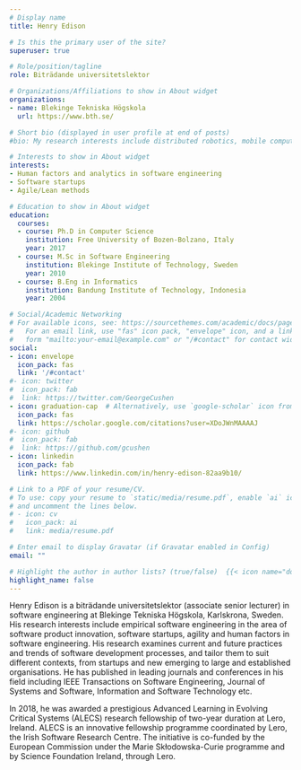 ```yaml
---
# Display name
title: Henry Edison

# Is this the primary user of the site?
superuser: true

# Role/position/tagline
role: Biträdande universitetslektor

# Organizations/Affiliations to show in About widget
organizations:
- name: Blekinge Tekniska Högskola
  url: https://www.bth.se/

# Short bio (displayed in user profile at end of posts)
#bio: My research interests include distributed robotics, mobile computing and programmable matter.

# Interests to show in About widget
interests:
- Human factors and analytics in software engineering
- Software startups
- Agile/Lean methods

# Education to show in About widget
education:
  courses:
  - course: Ph.D in Computer Science
    institution: Free University of Bozen-Bolzano, Italy
    year: 2017
  - course: M.Sc in Software Engineering
    institution: Blekinge Institute of Technology, Sweden
    year: 2010
  - course: B.Eng in Informatics
    institution: Bandung Institute of Technology, Indonesia
    year: 2004

# Social/Academic Networking
# For available icons, see: https://sourcethemes.com/academic/docs/page-builder/#icons
#   For an email link, use "fas" icon pack, "envelope" icon, and a link in the
#   form "mailto:your-email@example.com" or "/#contact" for contact widget.
social:
- icon: envelope
  icon_pack: fas
  link: '/#contact'
#- icon: twitter
#  icon_pack: fab
#  link: https://twitter.com/GeorgeCushen
- icon: graduation-cap  # Alternatively, use `google-scholar` icon from `ai` icon pack
  icon_pack: fas
  link: https://scholar.google.com/citations?user=XDoJWnMAAAAJ
#- icon: github
#  icon_pack: fab
#  link: https://github.com/gcushen
- icon: linkedin
  icon_pack: fab
  link: https://www.linkedin.com/in/henry-edison-82aa9b10/

# Link to a PDF of your resume/CV.
# To use: copy your resume to `static/media/resume.pdf`, enable `ai` icons in `params.toml`,
# and uncomment the lines below.
# - icon: cv
#   icon_pack: ai
#   link: media/resume.pdf

# Enter email to display Gravatar (if Gravatar enabled in Config)
email: ""

# Highlight the author in author lists? (true/false)  {{< icon name="download" pack="fas" >}} Download my {{< staticref "media/demo_resume.pdf" "newtab" >}}resumé{{< /staticref >}}.
highlight_name: false
---
```


Henry Edison is a biträdande universitetslektor (associate senior lecturer) in software engineering at Blekinge Tekniska Högskola, Karlskrona, Sweden. His research interests include empirical software engineering in the area of software product innovation, software startups, agility and human factors in software engineering. His research examines current and future practices and trends of software development processes, and tailor them to suit different contexts, from startups and new emerging to large and established organisations. He has published in leading journals and conferences in his field including IEEE Transactions on Software Engineering, Journal of Systems and Software, Information and Software Technology etc.

In 2018, he was awarded a prestigious Advanced Learning in Evolving Critical Systems (ALECS) research fellowship of two-year duration at Lero, Ireland. ALECS is an innovative fellowship programme coordinated by Lero, the Irish Software Research Centre. The initiative is co-funded by the European Commission under the Marie Skłodowska-Curie programme and by Science Foundation Ireland, through Lero.
